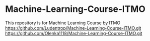# Machine-Learning-Course-ITMO

This repository is for Machine Learning Course by ITMO
https://github.com/Ludentrop/Machine-Learning-Course-ITMO.git
https://github.com/Olenka1118/Machine-Learning-Course-ITMO.git
